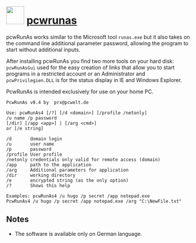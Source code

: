 ﻿# <img src="" width="48" height="48"/> [pcwrunas](https://chocolatey.org/packages/pcwrunas)


pcwRunAs works similar to the Microsoft tool `runas.exe` but it also takes on the command line additional parameter password, allowing the program to start without additional inputs.

After installing pcwRunAs you find two more tools on your hard disk: `pcwRunAsGui` used for the easy creation of links that allow you to start programs in a restricted account or an Administrator and `pcwPrivilegien.DLL` is for the status display in IE and Windows Explorer.

PcwRunAs is intended exclusively for use on your home PC.

```
PcwRunAs v0.4 by  prx@pcwelt.de

Use: pcwRunAs4 [/?] [/d <domain>] [/profile /netonly]
/u name /p password
[/dir] [/app <app>] | [/arg <cmd>]
or [/e string]

/d       domain login
/u       user name
/p       password
/profile User profile
/netonly credentials only valid for remote access (domain)
/app     path to the application
/arg     Additional parameters for application
/dir     working directory
/e       encrypted string (as the only option)
/?       Shows this help

Examples: pcwRunAs4 /u hugo /p secret /app notepad.exe
PcwRunAs4 /u hugo /p secret /app notepad.exe /arg "C:\NewFile.txt"
```

## Notes

- The software is available only on German language.

